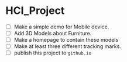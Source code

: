 # HCI_Project
- [ ] Make a simple demo for Mobile device.
- [ ] Add 3D Models about Furniture.
- [ ] Make a homepage to contain these models
- [ ] Make at least three different tracking marks.
- [ ] publish this project to `github.io`
